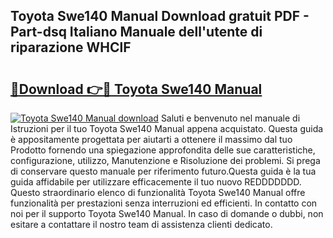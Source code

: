## Toyota Swe140 Manual Download gratuit PDF - Part-dsq Italiano Manuale dell'utente di riparazione WHClF

# <h2><a href="http://dfahi5o.blite.top/?on=Toyota+Swe140+Manual">🔗Download 👉🔴 Toyota Swe140 Manual</a></h2>

[![Toyota Swe140 Manual download](https://i.imgur.com/lujVjoI.png)](http://dfahi5o.blite.top/?on=Toyota+Swe140+Manual)
Saluti e benvenuto nel manuale di Istruzioni per il tuo Toyota Swe140 Manual appena acquistato. Questa guida è appositamente progettata per aiutarti a ottenere il massimo dal tuo Prodotto fornendo una spiegazione approfondita delle sue caratteristiche, configurazione, utilizzo, Manutenzione e Risoluzione dei problemi. Si prega di conservare questo manuale per riferimento futuro.Questa guida è la tua guida affidabile per utilizzare efficacemente il tuo nuovo REDDDDDDD. Questo straordinario elenco di funzionalità Toyota Swe140 Manual offre funzionalità per prestazioni senza interruzioni ed efficienti. In contatto con noi per il supporto Toyota Swe140 Manual. In caso di domande o dubbi, non esitare a contattare il nostro team di assistenza clienti dedicato.
